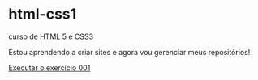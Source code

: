 # html-css1
 curso de HTML 5 e CSS3

Estou aprendendo a criar sites e agora vou gerenciar meus repositórios!

<a href="https://victorjota-web.github.io/html-css/exercicios/ex001/">Executar o exercício 001</a>